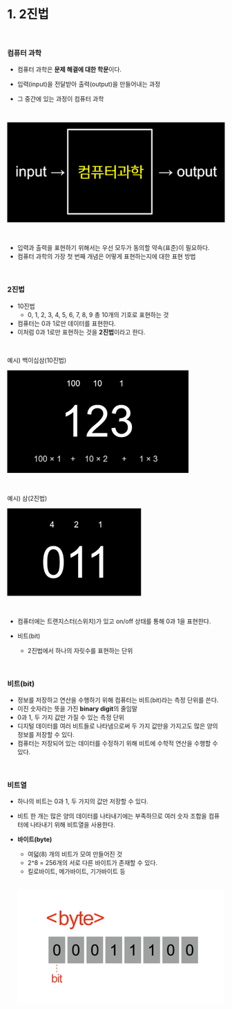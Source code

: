 # 1. 2진법

<br/>

### 컴퓨터 과학

- 컴퓨터 과학은 **문제 해결에 대한 학문**이다.

- 입력(input)을 전달받아 출력(output)을 만들어내는 과정
- 그 중간에 있는 과정이 컴퓨터 과학

<br/>

![](./img/mceclip0.png)



<br/>

- 입력과 출력을 표현하기 위해서는 우선 모두가 동의할 약속(표준)이 필요하다.
- 컴퓨터 과학의 가장 첫 번째 개념은 어떻게 표현하는지에 대한 표현 방법



<br/>

### 2진법

- 10진법
  - 0, 1, 2, 3, 4, 5, 6, 7, 8, 9 총 10개의 기호로 표현하는 것
- 컴퓨터는 0과 1로만 데이터를 표현한다.
- 이처럼 0과 1로만 표현하는 것을 **2진법**이라고 한다.



<br/>

예시) 백이십삼(10진법)

![](./img/mceclip1.png)

<br/>

예시) 삼(2진법)

![](./img/mceclip3.png)



<br/>

- 컴퓨터에는 트랜지스터(스위치)가 있고 on/off 상태를 통해 0과 1을 표현한다.

- 비트(bit)
  - 2진법에서 하나의 자릿수를 표현하는 단위



<br/>

### 비트(bit)

- 정보를 저장하고 연산을 수행하기 위해 컴퓨터는 비트(bit)라는 측정 단위를 쓴다.
- 이진 숫자라는 뜻을 가진 **binary digit**의 줄임말
- 0과 1, 두 가지 값만 가질 수 있는 측정 단위 
- 디지털 데이터를 여러 비트들로 나타냄으로써 두 가지 값만을 가지고도 많은 양의 정보를 저장할 수 있다.
- 컴퓨터는 저장되어 있는 데이터를 수정하기 위해 비트에 수학적 연산을 수행할 수 있다.



<br/>

### 비트열

- 하나의 비트는 0과 1, 두 가지의 값만 저장할  수 있다.

- 비트 한 개는 많은 양의 데이터를 나타내기에는 부족하므로 여러 숫자 조합을 컴퓨터에 나타내기 위해 비트열을 사용한다.

- **바이트(byte)**

  - 여덟(8) 개의 비트가 모여 만들어진 것
  - 2^8 = 256개의 서로 다른 바이트가 존재할 수 있다.
  - 킬로바이트, 메가바이트, 기가바이트 등

  <br/>

  ![](./img/1.1_-02.png)





<br/>

<br/>

